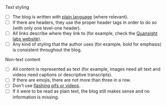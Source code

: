 <!--Hi there! If you aren't submitting a blog post, you can delete this message.

Thank you for submitting a blog post! We want to make sure content produced for Quansight Labs is accessible, so please address the the following guidelines in your post.-->


Text styling
- [ ] The blog is written with [plain language](https://www.plainlanguage.gov/guidelines/) (where relevant).
- [ ] If there are headers, they use the proper header tags in order to do so (with only one level-one header).
- [ ] All links describe where they link to (for example, check the [Quansight labs website](https://labs.quansight.org/)).
- [ ] Any kind of styling that the author uses (for example, bold for emphasis) is consistent throughout the blog.

Non-text content
- [ ] All content is represented as text (for example, images need alt text and videos need captions or descriptive transcripts).
- [ ] If there are emojis, there are not more than three in a row.
- [ ] Don't use [flashing gifs or videos](https://www.w3.org/TR/UNDERSTANDING-WCAG20/seizure-does-not-violate.html).
- [ ] If it were to be read as plain text, the blog still makes sense and no information is missing.